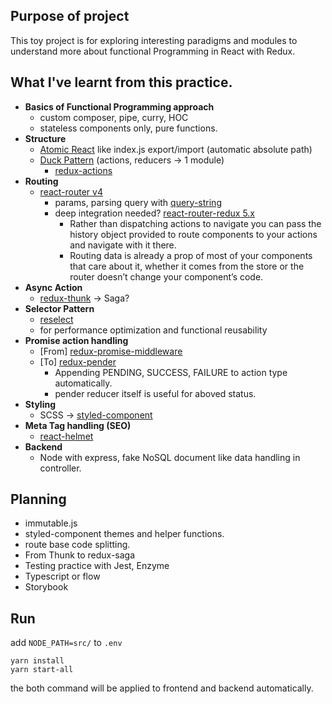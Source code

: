 ## Purpose of project
This toy project is for exploring interesting paradigms and modules to understand more about functional Programming in React with Redux.

## What I've learnt from this practice.
- **Basics of Functional Programming approach**
  - custom composer, pipe, curry, HOC
  - stateless components only, pure functions.
- **Structure**
  - [Atomic React](https://arc.js.org/) like index.js export/import (automatic absolute path)
  - [Duck Pattern](https://github.com/erikras/ducks-modular-redux) (actions, reducers -> 1 module)
    - [redux-actions](https://github.com/reduxactions/redux-actions)
- **Routing**
  - [react-router v4](https://reacttraining.com/react-router/web/guides/quick-start)
    - params, parsing query with [query-string](https://github.com/sindresorhus/query-string)
    - deep integration needed? [react-router-redux 5.x ](https://github.com/reacttraining/react-router/tree/master/packages/react-router-redux)
      - Rather than dispatching actions to navigate you can pass the history object provided to route components to your actions and navigate with it there.
      - Routing data is already a prop of most of your components that care about it, whether it comes from the store or the router doesn’t change your component’s code.
- **Async Action**
  - [redux-thunk](https://github.com/gaearon/redux-thunk) -> Saga?
- **Selector Pattern**
  - [reselect](https://github.com/reactjs/reselect)
  - for performance optimization and functional reusability
- **Promise action handling**
  - [From] [redux-promise-middleware](https://github.com/pburtchaell/redux-promise-middleware)
  - [To] [redux-pender](https://github.com/velopert/redux-pender)
    - Appending PENDING, SUCCESS, FAILURE to action type automatically.
    - pender reducer itself is useful for aboved status.
- **Styling**
  - SCSS -> [styled-component](https://www.styled-components.com/)
- **Meta Tag handling (SEO)**
  - [react-helmet](https://github.com/nfl/react-helmet)
- **Backend**
  - Node with express, fake NoSQL document like data handling in controller.

## Planning
- immutable.js
- styled-component themes and helper functions.
- route base code splitting.
- From Thunk to redux-saga
- Testing practice with Jest, Enzyme
- Typescript or flow
- Storybook

## Run
add `NODE_PATH=src/` to `.env`
```
yarn install
yarn start-all
```
the both command will be applied to frontend and backend automatically.
